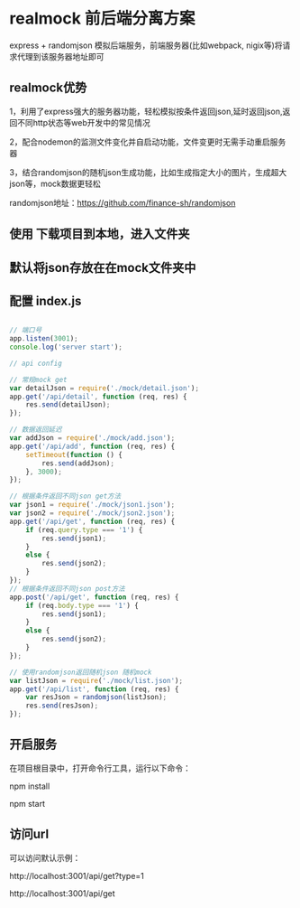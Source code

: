 # realmock 前后端分离方案

express + randomjson 模拟后端服务，前端服务器(比如webpack, nigix等)将请求代理到该服务器地址即可

## realmock优势

1，利用了express强大的服务器功能，轻松模拟按条件返回json,延时返回json,返回不同http状态等web开发中的常见情况 

2，配合nodemon的监测文件变化并自启动功能，文件变更时无需手动重启服务器

3，结合randomjson的随机json生成功能，比如生成指定大小的图片，生成超大json等，mock数据更轻松 

randomjson地址：https://github.com/finance-sh/randomjson


## 使用 下载项目到本地，进入文件夹

## 默认将json存放在在mock文件夹中

## 配置 index.js

```javascript

// 端口号
app.listen(3001);
console.log('server start');

// api config

// 常规mock get
var detailJson = require('./mock/detail.json');
app.get('/api/detail', function (req, res) {
    res.send(detailJson);
});

// 数据返回延迟
var addJson = require('./mock/add.json');
app.get('/api/add', function (req, res) {
    setTimeout(function () {
		res.send(addJson);
	}, 3000);
});

// 根据条件返回不同json get方法
var json1 = require('./mock/json1.json');
var json2 = require('./mock/json2.json');
app.get('/api/get', function (req, res) {
	if (req.query.type === '1') {
		res.send(json1);
	}
	else {
		res.send(json2);
	}
});
// 根据条件返回不同json post方法
app.post('/api/get', function (req, res) {
	if (req.body.type === '1') {
		res.send(json1);
	}
	else {
		res.send(json2);
	}
});

// 使用randomjson返回随机json 随机mock
var listJson = require('./mock/list.json');
app.get('/api/list', function (req, res) {
	var resJson = randomjson(listJson);
    res.send(resJson);
});

```

## 开启服务

在项目根目录中，打开命令行工具，运行以下命令：

npm install

npm start

## 访问url

可以访问默认示例：

http://localhost:3001/api/get?type=1

http://localhost:3001/api/get





